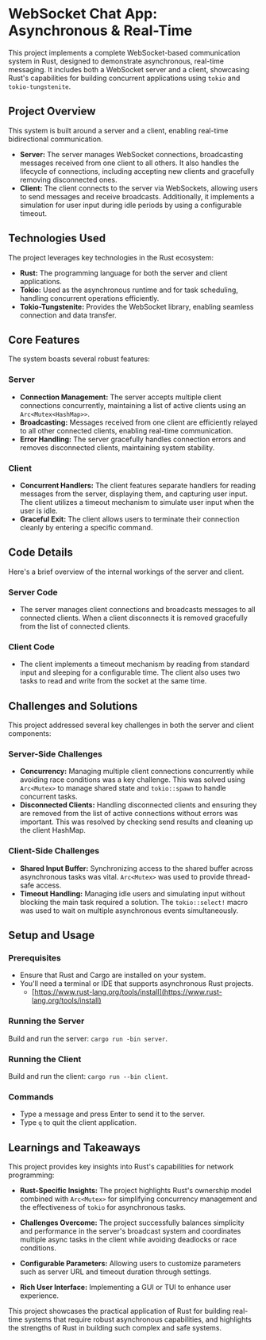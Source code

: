 # WebSocket Chat App: Asynchronous & Real-Time

This project implements a complete WebSocket-based communication system in Rust, designed to demonstrate asynchronous, real-time messaging. It includes both a WebSocket server and a client, showcasing Rust's capabilities for building concurrent applications using `tokio` and `tokio-tungstenite`.

## Project Overview

This system is built around a server and a client, enabling real-time bidirectional communication.

*   **Server:** The server manages WebSocket connections, broadcasting messages received from one client to all others. It also handles the lifecycle of connections, including accepting new clients and gracefully removing disconnected ones.
*   **Client:** The client connects to the server via WebSockets, allowing users to send messages and receive broadcasts. Additionally, it implements a simulation for user input during idle periods by using a configurable timeout.

## Technologies Used

The project leverages key technologies in the Rust ecosystem:

*   **Rust:** The programming language for both the server and client applications.
*   **Tokio:** Used as the asynchronous runtime and for task scheduling, handling concurrent operations efficiently.
*   **Tokio-Tungstenite:** Provides the WebSocket library, enabling seamless connection and data transfer.

## Core Features

The system boasts several robust features:

### Server

*   **Connection Management:** The server accepts multiple client connections concurrently, maintaining a list of active clients using an `Arc<Mutex<HashMap>>`.
*   **Broadcasting:** Messages received from one client are efficiently relayed to all other connected clients, enabling real-time communication.
*   **Error Handling:** The server gracefully handles connection errors and removes disconnected clients, maintaining system stability.

### Client

*   **Concurrent Handlers:** The client features separate handlers for reading messages from the server, displaying them, and capturing user input. The client utilizes a timeout mechanism to simulate user input when the user is idle.
*   **Graceful Exit:** The client allows users to terminate their connection cleanly by entering a specific command.

## Code Details

Here's a brief overview of the internal workings of the server and client.

### Server Code

*   The server manages client connections and broadcasts messages to all connected clients. When a client disconnects it is removed gracefully from the list of connected clients.

### Client Code

*   The client implements a timeout mechanism by reading from standard input and sleeping for a configurable time. The client also uses two tasks to read and write from the socket at the same time.

## Challenges and Solutions

This project addressed several key challenges in both the server and client components:

### Server-Side Challenges

*   **Concurrency:** Managing multiple client connections concurrently while avoiding race conditions was a key challenge. This was solved using `Arc<Mutex>` to manage shared state and `tokio::spawn` to handle concurrent tasks.
*   **Disconnected Clients:** Handling disconnected clients and ensuring they are removed from the list of active connections without errors was important. This was resolved by checking send results and cleaning up the client HashMap.

### Client-Side Challenges

*   **Shared Input Buffer:** Synchronizing access to the shared buffer across asynchronous tasks was vital. `Arc<Mutex>` was used to provide thread-safe access.
*   **Timeout Handling:** Managing idle users and simulating input without blocking the main task required a solution. The `tokio::select!` macro was used to wait on multiple asynchronous events simultaneously.

## Setup and Usage

### Prerequisites

*   Ensure that Rust and Cargo are installed on your system.
*   You'll need a terminal or IDE that supports asynchronous Rust projects.
    *    [https://www.rust-lang.org/tools/install](https://www.rust-lang.org/tools/install)

### Running the Server
 Build and run the server: `cargo run -bin server`.

### Running the Client
 Build and run the client: `cargo run --bin client`.

### Commands

*   Type a message and press Enter to send it to the server.
*   Type `q` to quit the client application.

## Learnings and Takeaways

This project provides key insights into Rust's capabilities for network programming:

*   **Rust-Specific Insights:** The project highlights Rust's ownership model combined with `Arc<Mutex>` for simplifying concurrency management and the effectiveness of `tokio` for asynchronous tasks.
*   **Challenges Overcome:** The project successfully balances simplicity and performance in the server's broadcast system and coordinates multiple async tasks in the client while avoiding deadlocks or race conditions.

*   **Configurable Parameters:** Allowing users to customize parameters such as server URL and timeout duration through settings.
*   **Rich User Interface:** Implementing a GUI or TUI to enhance user experience.

This project showcases the practical application of Rust for building real-time systems that require robust asynchronous capabilities, and highlights the strengths of Rust in building such complex and safe systems.
